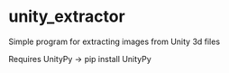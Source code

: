 # unity_extractor
Simple program for extracting images from Unity 3d files 

Requires UnityPy
-> pip install UnityPy
